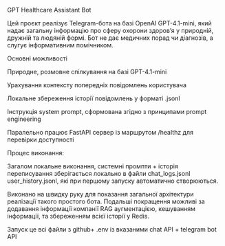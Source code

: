 GPT Healthcare Assistant Bot

Цей проєкт реалізує Telegram-бота на базі OpenAI GPT-4.1-mini, який надає загальну інформацію про сферу охорони здоров’я у природній, дружній та людяній формі. Бот не дає медичних порад чи діагнозів, а слугує інформативним помічником.

Основні можливості

Природне, розмовне спілкування на базі GPT-4.1-mini

Урахування контексту попередніх повідомлень користувача

Локальне збереження історії повідомлень у форматі .jsonl

Інструкція system prompt, сформована згідно з принципами prompt engineering

Паралельно працює FastAPI сервер із маршрутом /healthz для перевірки доступності

Процес виконання:

Загалом локальне виконання, системні промпти + історія переписування зберігається локально в файли chat_logs.jsonl user_history.jsonl, які при першому запуску автоматично створюються.

Виконано на швидку руку для показання загальної архітектури реалізації такого простого бота.
Подальші покращення можливі за додавання інформації компанії RAG аугментацією, кешуванням інформації, та збереженням всієї історії у Redis.

Запуск це всі файли з github+ .env із вказаними chat API + telegram bot API
